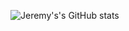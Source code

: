 ![Jeremy's's GitHub stats](https://github-readme-stats.vercel.app/api?username=jeremygottfried&count_private=true&show_icons=true&theme=cobalt&hide=stars)
